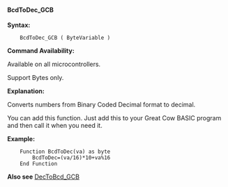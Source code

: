 <div class="section">

<div class="titlepage">

<div>

<div>

#### <span id="bcdtodec_gcb"></span>BcdToDec\_GCB

</div>

</div>

</div>

<span class="strong">**Syntax:**</span>

``` screen
    BcdToDec_GCB ( ByteVariable )
```

<span class="strong">**Command Availability:**</span>

Available on all microcontrollers.

Support Bytes only.

<span class="strong">**Explanation:**</span>

Converts numbers from Binary Coded Decimal format to decimal.

You can add this function. Just add this to your Great Cow BASIC program
and then call it when you need it.

<span class="strong">**Example:**</span>

``` screen
    Function BcdToDec(va) as byte
        BcdToDec=(va/16)*10+va%16
    End Function
```

<span class="strong">**Also see**</span>
<a href="dectobcd_gcb" class="link" title="DecToBcd_GCB">DecToBcd_GCB</a>

</div>
